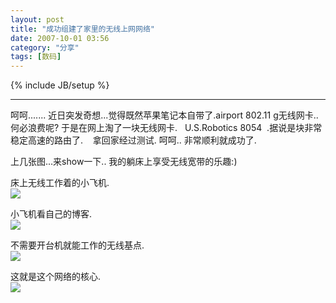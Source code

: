 ```yaml
---
layout: post
title: "成功组建了家里的无线上网网络"
date: 2007-10-01 03:56
category: "分享"
tags: [数码]
---
```

{% include JB/setup %}

----------------

呵呵....... 近日突发奇想...觉得既然苹果笔记本自带了.airport 802.11 g无线网卡..何必浪费呢? 于是在网上淘了一块无线网卡.   U.S.Robotics 8054  .据说是块非常稳定高速的路由了.    拿回家经过测试. 呵呵.. 非常顺利就成功了.  
  
上几张图...来show一下.. 我的躺床上享受无线宽带的乐趣:)  
  
床上无线工作着的小飞机.  
[![](/img/bkh.jpg)](http://www.aogun.com/img/bkh.jpg)  
  
  
小飞机看自己的博客.  
[![](/img/wk2.jpg)](http://www.aogun.com/img/wk2.jpg)  
  
不需要开台机就能工作的无线基点.  
[![](/img/test.jpg)](http://www.aogun.com/img/test.jpg)  
  
这就是这个网络的核心.  
[![](/img/rooo.jpg)](http://www.aogun.com/img/rooo.jpg)




